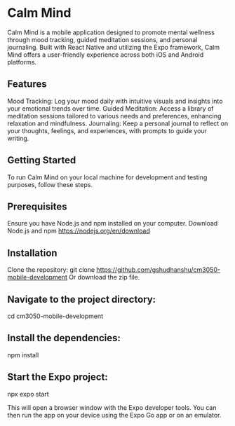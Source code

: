 # Calm Mind

Calm Mind is a mobile application designed to promote mental wellness through mood tracking, guided meditation sessions, and personal journaling. Built with React Native and utilizing the Expo framework, Calm Mind offers a user-friendly experience across both iOS and Android platforms.

## Features

Mood Tracking: Log your mood daily with intuitive visuals and insights into your emotional trends over time.
Guided Meditation: Access a library of meditation sessions tailored to various needs and preferences, enhancing relaxation and mindfulness.
Journaling: Keep a personal journal to reflect on your thoughts, feelings, and experiences, with prompts to guide your writing.

## Getting Started

To run Calm Mind on your local machine for development and testing purposes, follow these steps.

## Prerequisites

Ensure you have Node.js and npm installed on your computer. Download Node.js and npm
https://nodejs.org/en/download

## Installation

Clone the repository:
git clone https://github.com/gshudhanshu/cm3050-mobile-development
Or download the zip file.

## Navigate to the project directory:

cd cm3050-mobile-development

## Install the dependencies:

npm install

## Start the Expo project:

npx expo start

This will open a browser window with the Expo developer tools. You can then run the app on your device using the Expo Go app or on an emulator.

